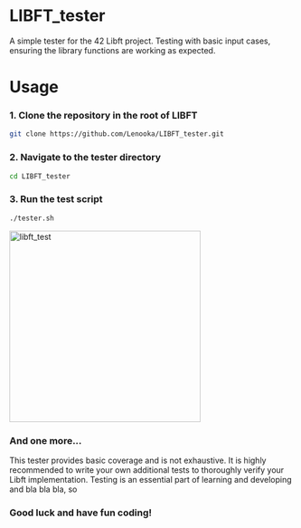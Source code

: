 # LIBFT_tester
A simple tester for the 42 Libft project. Testing with basic input cases, ensuring the library functions are working as expected.



# Usage

### 1. Clone the repository in the root of LIBFT
```bash
git clone https://github.com/Lenooka/LIBFT_tester.git
```

### 2. Navigate to the tester directory
```bash
cd LIBFT_tester
```
### 3. Run the test script
```bash
./tester.sh
```

<img width="338" alt="libft_test" src="https://github.com/user-attachments/assets/259323b2-b259-4d35-ad15-9877d370e84c">

### And one more...
This tester provides basic coverage and is not exhaustive. It is highly recommended to write your own additional tests to thoroughly verify your Libft implementation. Testing is an essential part of learning and developing and bla bla bla, so

### Good luck and have fun coding!
